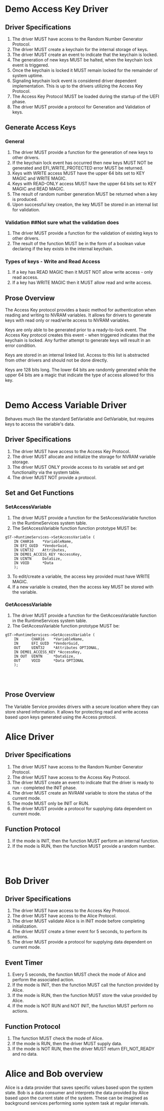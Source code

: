 # Demo Access Key Driver
## Driver Specifications
1. The driver MUST have access to the Random Number Generator Protocol.
2. The driver MUST create a keychain for the internal storage of keys.
3. The driver MUST create an event to indicate that the keychain is locked.
4. The generation of new keys MUST be halted, when the keychain lock event is triggered.
5. Once the keychain is locked it MUST remain locked for the remainder of system uptime.
6. Signaling keychain lock event is considered driver dependent implementation. This is up to the drivers utilizing the Access Key Protocol.
7. The Access Key Protocol MUST be loaded during the startup of the UEFI phase.
8. The driver MUST provide a protocol for Generation and Validation of keys.

## Generate Access Keys
### General
1. The driver MUST provide a function for the generation of new keys to other drivers.
2. If the keychain lock event has occurred then new keys MUST NOT be generated and EFI_WRITE_PROTECTED error MUST be returned.
3. Keys with WRITE access MUST have the upper 64 bits set to KEY MAGIC and WRITE MAGIC.
4. Keys with READ-ONLY access MUST have the upper 64 bits set to KEY MAGIC and READ MAGIC.
5. The result of random number generation MUST be returned when a key is produced.
6. Upon successful key creation, the key MUST be stored in an internal list for validation.
### Validation ##Not sure what the validation does
1. The driver MUST provide a function for the validation of existing keys to other drivers.
2. The result of the function MUST be in the form of a boolean value declaring if the key exists in the internal keychain.

### Types of keys - Write and Read Access
1. If a key has READ MAGIC then it MUST NOT allow write access - only read access.
2. If a key has WRITE MAGIC then it MUST allow read and write access.

## Prose Overview
The Access Key protocol provides a basic method for authentication when reading and writing to NVRAM variables. It allows for drivers to generate keys with read only or read/write access to NVRAM variables.

Keys are only able to be generated prior to a ready-to-lock event. The Access Key protocol creates this event - when triggered indicates that the keychain is locked. Any further attempt to generate keys will result in an error condition.

Keys are stored in an internal linked list. Access to this list is abstracted from other drivers and should not be done directly.

Keys are 128 bits long. The lower 64 bits are randomly generated while the upper 64 bits are a magic that indicate the type of access allowed for this key.
</br>
</br>

# Demo Access Variable Driver
Behaves much like the standard SetVariable and GetVariable, but requires keys to access the variable's data.
## Driver Specifications
1. The driver MUST have access to the Access Key Protocol.
2. The driver MUST allocate and initialize the storage for NVRAM variable storage.
3. The driver MUST ONLY provide access to its variable set and get functionality via the system table.
4. The driver MUST NOT provide a protocol.

## Set and Get Functions
### SetAccessVariable
1. The driver MUST provide a function for the SetAccessVariable function in the RuntimeServices system table.
2. The SetAccessVariable function function prototype MUST be:
```
gST->RuntimeServices->SetAccessVariable ( 
    IN CHAR16    *VariableName,
    IN EFI_GUID  *VendorGuid,  
    IN UINT32    Attributes, 
    IN DEMO1_ACCESS_KEY *AccessKey, 
    IN UINTN     DataSize,  
    IN VOID      *Data 
    );
```
3. To edit/create a variable, the access key provided must have WRITE MAGIC.
4. If a new variable is created, then the access key MUST be stored with the variable.

### GetAccessVariable
1. The driver MUST provide a function for the GetAccessVariable function in the RuntimeServices system table.
2. The GetAccessVariable function prototype MUST be:
```
gST->RuntimeServices->GetAccessVariable (
    IN      CHAR16    *VariableName,
    IN      EFI_GUID  *VendorGuid,
    OUT     UINT32    *Attributes OPTIONAL,
    IN DEMO1_ACCESS_KEY *AccessKey, 
    IN OUT  UINTN     *DataSize,
    OUT     VOID      *Data OPTIONAL
    );
```
</br>
</br>

## Prose Overview

The Variable Service provides drivers with a secure location where they can store shared information. It allows for protecting read and write access based upon keys generated using the Access protocol.

# Alice Driver
## Driver Specifications
1. The driver MUST have access to the Random Number Generator Protocol.
2. The driver MUST have access to the Access Key Protocol.
3. The driver MUST create an event to indicate that the driver is ready to run - completed the INIT phase.
4. The driver MUST create an NVRAM variable to store the status of the current mode.
5. The mode MUST only be INIT or RUN.
6. The driver MUST provide a protocol for supplying data dependent on current mode.
## Function Protocol
1. If the mode is INIT, then the function MUST perform an internal function.
2. If the mode is RUN, then the function MUST provide a random number.
</br>
</br>

# Bob Driver
## Driver Specifications
1. The driver MUST have access to the Access Key Protocol.
2. The driver MUST have access to the Alice Protocol.
3. The driver MUST validate Alice is in INIT mode before completing initialization.
4. The driver MUST create a timer event for 5 seconds, to perform its actions.
5. The driver MUST provide a protocol for supplying data dependent on current mode.
## Event Timer
1. Every 5 seconds, the function MUST check the mode of Alice and perform the associated action.
2. If the mode is INIT, then the function MUST call the function provided by Alice.
3. If the mode is RUN, then the function MUST store the value provided by Alice.
4. If the mode is NOT RUN and NOT INIT, the function MUST perform no actions.
## Function Protocol
1. The function MUST check the mode of Alice.
2. If the mode is RUN, then the driver MUST supply data.
3. If the mode is NOT RUN, then the driver MUST return EFI_NOT_READY and no data.

# Alice and Bob overview

Alice is a data provider that saves specific values based upon the system state. Bob is a data consumer and interprets the data provided by Alice based upon the current state of the system. These can be imagined as background services performing some system task at regular intervals.